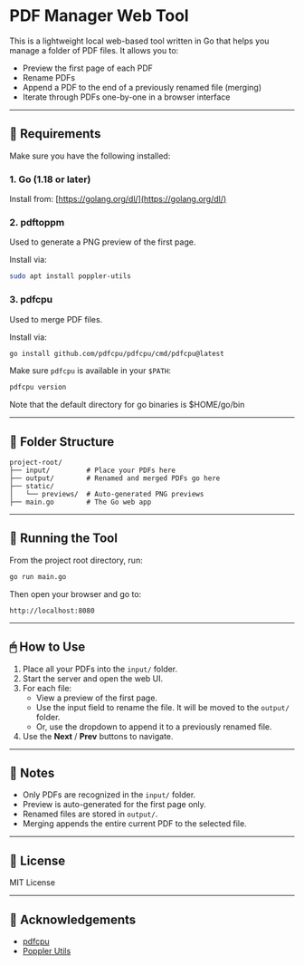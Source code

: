 # PDF Manager Web Tool

This is a lightweight local web-based tool written in Go that helps you manage a folder of PDF files. It allows you to:

- Preview the first page of each PDF
- Rename PDFs
- Append a PDF to the end of a previously renamed file (merging)
- Iterate through PDFs one-by-one in a browser interface

---

## 🔧 Requirements

Make sure you have the following installed:

### 1. **Go** (1.18 or later)

Install from: [https://golang.org/dl/](https://golang.org/dl/)

### 2. **pdftoppm**

Used to generate a PNG preview of the first page.

Install via:
```bash
sudo apt install poppler-utils
```

### 3. **pdfcpu**

Used to merge PDF files.

Install via:

```bash
go install github.com/pdfcpu/pdfcpu/cmd/pdfcpu@latest
```

Make sure `pdfcpu` is available in your `$PATH`:

```bash
pdfcpu version
```

Note that the default directory for go binaries is $HOME/go/bin

---

## 📂 Folder Structure

```
project-root/
├── input/         # Place your PDFs here
├── output/        # Renamed and merged PDFs go here
├── static/
│   └── previews/  # Auto-generated PNG previews
├── main.go        # The Go web app
```

---

## 🚀 Running the Tool

From the project root directory, run:

```bash
go run main.go
```

Then open your browser and go to:

```
http://localhost:8080
```

---

## 🖱 How to Use

1. Place all your PDFs into the `input/` folder.
2. Start the server and open the web UI.
3. For each file:
   - View a preview of the first page.
   - Use the input field to rename the file. It will be moved to the `output/` folder.
   - Or, use the dropdown to append it to a previously renamed file.
4. Use the **Next** / **Prev** buttons to navigate.

---

## 📌 Notes

- Only PDFs are recognized in the `input/` folder.
- Preview is auto-generated for the first page only.
- Renamed files are stored in `output/`.
- Merging appends the entire current PDF to the selected file.

---

## 📄 License

MIT License

---

## 🙏 Acknowledgements

- [pdfcpu](https://github.com/pdfcpu/pdfcpu)
- [Poppler Utils](https://poppler.freedesktop.org/)


